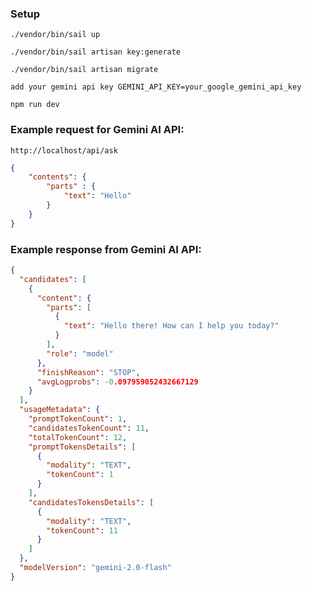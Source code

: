### Setup

```
./vendor/bin/sail up
```
```
./vendor/bin/sail artisan key:generate
```
```
./vendor/bin/sail artisan migrate
```
```
add your gemini api key GEMINI_API_KEY=your_google_gemini_api_key
```
```
npm run dev
```

### Example request for Gemini AI API:

```
http://localhost/api/ask
```

``` json
{
    "contents": {
        "parts" : {
            "text": "Hello"
        }
    }
}
```

### Example response from Gemini AI API:

```json
{
  "candidates": [
    {
      "content": {
        "parts": [
          {
            "text": "Hello there! How can I help you today?"
          }
        ],
        "role": "model"
      },
      "finishReason": "STOP",
      "avgLogprobs": -0.097959052432667129
    }
  ],
  "usageMetadata": {
    "promptTokenCount": 1,
    "candidatesTokenCount": 11,
    "totalTokenCount": 12,
    "promptTokensDetails": [
      {
        "modality": "TEXT",
        "tokenCount": 1
      }
    ],
    "candidatesTokensDetails": [
      {
        "modality": "TEXT",
        "tokenCount": 11
      }
    ]
  },
  "modelVersion": "gemini-2.0-flash"
}
```